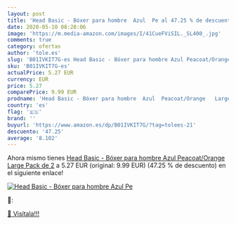 ```yaml
---
layout: post
title: 'Head Basic - Bóxer para hombre  Azul  Pe al 47.25 % de descuento'
date: 2020-05-10 08:28:06
image: 'https://m.media-amazon.com/images/I/41CueFViSIL._SL400_.jpg'
comments: true
category: ofertas
author: 'tole.es'
slug: 'B01IVKIT7G-es Head Basic - Bóxer para hombre Azul Peacoat/Orange Large...'
sku: 'B01IVKIT7G-es'
actualPrice: 5.27 EUR
currency: EUR
price: 5.27
comparePrice: 9.99 EUR
prodname: 'Head Basic - Bóxer para hombre  Azul  Peacoat/Orange   Large  Pack de 2'
country: 'es'
flag: '🇪🇸'
brand: ''
buyurl: 'https://www.amazon.es/dp/B01IVKIT7G/?tag=tolees-21'
descuento: '47.25'
average: '8.102'
---
```


Ahora mismo tienes [Head Basic - Bóxer para hombre  Azul  Peacoat/Orange   Large  Pack de 2](https://www.amazon.es/dp/B01IVKIT7G/?tag=tolees-21) a 5.27 EUR (original: 9.99 EUR) (47.25 %  de descuento) en el siguiente enlace!

[![Head Basic - Bóxer para hombre  Azul  Pe](https://m.media-amazon.com/images/I/41CueFViSIL._SL400_.jpg)](https://www.amazon.es/dp/B01IVKIT7G/?tag=tolees-21)

🔎:


[🛒 Visítala!!!](https://www.amazon.es/dp/B01IVKIT7G/?tag=tolees-21)
